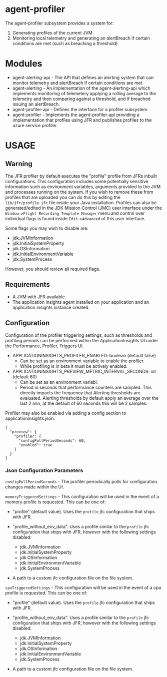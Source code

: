 
# agent-profiler

The agent-profiler subsystem provides a system for:
1. Generating profiles of the current JVM
1. Monitoring local telemetry and generating an alertBreach if certain conditions are
   met (such as breaching a threshold)


# Modules

- agent-alerting-api - The API that defines an alerting system that can monitor telemetry and alertBreach
  if certain conditions are met
- agent-alerting - An implementation of the agent-alerting-api which implements monitoring of telemetery
  applying a rolling average to the telemetry and then comparing against a threshold, and if breached
  issuing an alertBreach.
- agent-profiler-api - Defines the interface for a profiler subsystem.
- agent-profiler - Implements the agent-profiler-api providing a implementation that profiles using JFR and
  publishes profiles to the azure service profiler.


# USAGE

## Warning

The JFR profiler by default executes the "profile" profile from JFRs inbuilt configurations. This configuration includes
some potentially sensitive information such as environment variables, arguments provided to the JVM and processes
running on the system. If you wish to remove these from profiles that are uploaded you can do this by editing
the `lib/jfr/profile.jfc` file inside your Java installation. Profiles can also be generated/edited in the JDK Mission 
Control (JMC) user interface under the `Window->Flight Recording Template Manager` menu and control over individual 
flags is found inside `Edit->Advanced` of this user interface.

Some flags you may wish to disable are:

- jdk.JVMInformation
- jdk.InitialSystemProperty
- jdk.OSInformation
- jdk.InitialEnvironmentVariable
- jdk.SystemProcess

However, you should review all required flags.

## Requirements

- A JVM with JFR available.
- The application insights agent installed on your application and an application insights instance created.

## Configuration

Configuration of the profiler triggering settings, such as thresholds and profiling periods can be performed within the
ApplicationInsights UI under the Performance, Profiler, Triggers UI.

- APPLICATIONINSIGHTS_PROFILER_ENABLED: boolean (default false)
    - Can be set as an environment variable to enable the profiler.
    - While profiling is in beta it must be actively enabled.
- APPLICATIONINSIGHTS_PREVIEW_METRIC_INTERVAL_SECONDS: int (default 60)
    - Can be set as an environment variabl.
    - Period in seconds that performance counters are sampled. This directly impacts the frequency that
      Alerting thresholds are evaluated. Alerting thresholds by default apply an average over the last 2 min,
      at the default of 60 seconds this will be 2 samples.

Profiler may also be enabled via adding a config section to applicationinsights.json:

```
{
  "preview": {
    "profiler: {
      "configPollPeriodSeconds": 60,
      "enabled": true
    }
  }
}
```

### Json Configuration Parameters
`configPollPeriodSeconds` - The profiler periodically polls for configuration changes made within the UI.


`memoryTriggeredSettings` - This configuration will be used in the event of a memory profile is requested. This can be one of:
  - "profile" (default value). Uses the `profile` jfc configuration that ships with JFR.
    
  - "profile_without_env_data". Uses a profile similar to the `profile` jfc configuration that ships with JFR, however
    with the following settings disabled:
    - jdk.JVMInformation
    - jdk.InitialSystemProperty
    - jdk.OSInformation
    - jdk.InitialEnvironmentVariable
    - jdk.SystemProcess
  - A path to a custom jfc configuration file on the file system.

`cpuTriggeredSettings` - This configuration will be used in the event of a cpu profile is requested. This can be one of:
- "profile" (default value). Uses the `profile` jfc configuration that ships with JFR.

- "profile_without_env_data". Uses a profile similar to the `profile` jfc configuration that ships with JFR, however
  with the following settings disabled:
    - jdk.JVMInformation
    - jdk.InitialSystemProperty
    - jdk.OSInformation
    - jdk.InitialEnvironmentVariable
    - jdk.SystemProcess
- A path to a custom jfc configuration file on the file system.
